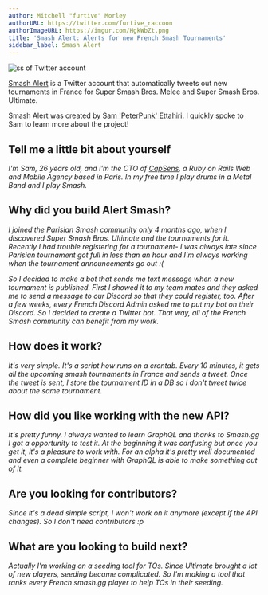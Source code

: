 ```yaml
---
author: Mitchell "furtive" Morley
authorURL: https://twitter.com/furtive_raccoon
authorImageURL: https://imgur.com/HgkWbZt.png
title: 'Smash Alert: Alerts for new French Smash Tournaments'
sidebar_label: Smash Alert
---
```


![ss of Twitter account](https://imgur.com/U6htypD.png)

<a href="https://twitter.com/alert_smash" target="_blank">Smash Alert</a> is a Twitter account that automatically
tweets out new tournaments in France for Super Smash Bros. Melee and Super Smash Bros. Ultimate.

<!--truncate-->

Smash Alert was created by <a href="https://twitter.com/PeterPunk___" target="_blank">Sam 'PeterPunk' Ettahiri</a>.
I quickly spoke to Sam to learn more about the project!

## Tell me a little bit about yourself

_I'm Sam, 26 years old, and I'm the CTO of <a href="https://capsens.eu/" target="_blank">CapSens</a>, a Ruby on Rails
Web and Mobile Agency based in Paris.
In my free time I play drums in a Metal Band and I play Smash._

## Why did you build Alert Smash?

_I joined the Parisian Smash community only 4 months ago, when I discovered Super Smash Bros. Ultimate and the tournaments for it.
Recently I had trouble registering for a tournament-
I was always late since Parisian tournament got full in less than an hour and I'm always working when the tournament announcements
go out :(_

_So I decided to make a bot that sends me text message when a new tournament is published.
First I showed it to my team mates and they asked me to send a message to our Discord so that they could register, too.
After a few weeks, every French Discord Admin asked me to put my bot on their Discord.
So I decided to create a Twitter bot.
That way, all of the French Smash community can benefit from my work._

## How does it work?

_It's very simple.
It's a script how runs on a crontab.
Every 10 minutes, it gets all the upcoming smash tournaments in France and sends a tweet.
Once the tweet is sent, I store the tournament ID in a DB so I don't tweet twice about the same tournament._

## How did you like working with the new API?

_It's pretty funny.
I always wanted to learn GraphQL and thanks to Smash.gg I got a opportunity to test it.
At the beginning it was confusing but once you get it, it's a pleasure to work with.
For an alpha it's pretty well documented and even a complete beginner with GraphQL is able to make something out of it._

## Are you looking for contributors?

_Since it's a dead simple script, I won't work on it anymore (except if the API changes).
So I don't need contributors :p_

## What are you looking to build next?

_Actually I'm working on a seeding tool for TOs.
Since Ultimate brought a lot of new players, seeding became complicated.
So I'm making a tool that ranks every French smash.gg player to help TOs in their seeding._
